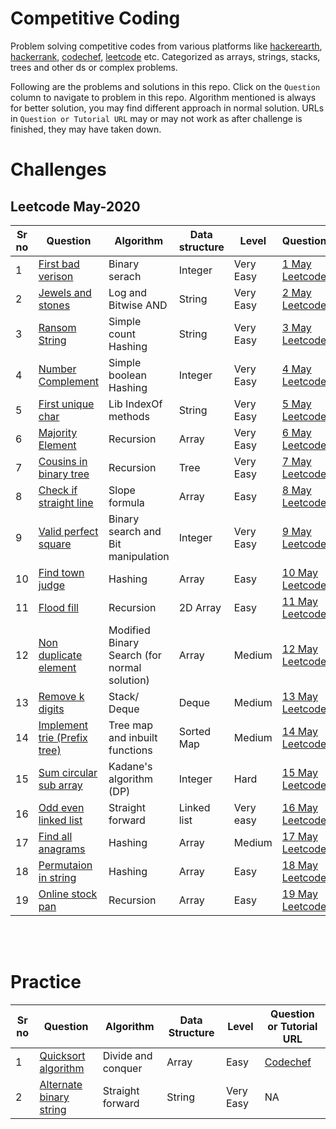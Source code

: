 # **Competitive Coding**

Problem solving competitive codes from various platforms like [hackerearth](https://www.hackerearth.com/challenges/), [hackerrank](https://www.hackerrank.com/), [codechef](https://www.codechef.com/), [leetcode](https://leetcode.com/) etc. Categorized as arrays, strings, stacks, trees and other ds or complex problems.

Following are the problems and solutions in this repo. Click on the `Question` column to navigate to problem in this repo. Algorithm mentioned is always for better solution, you may find different approach in normal solution. URLs in `Question or Tutorial URL` may or may not work as after challenge is finished, they may have taken down.


# Challenges

## Leetcode May-2020
<table>
<thead>
  <tr>
    <th>Sr no</th>
    <th>Question</th>
    <th>Algorithm</th>
    <th>Data structure</th>
    <th>Level</th>
    <th>Question</th>
  </tr>
</thead>
<tbody>
  <tr>
    <td>1</td>
    <td>
        <a href="challenges/leet_code/may_challenge/1_may_first_bad_version/README.md">
            First bad verison
        </a>
    </td>
    <td>Binary serach</td>
    <td>Integer</td>
    <td>Very Easy</td>
    <td>
        <a href="https://leetcode.com/explore/challenge/card/may-leetcoding-challenge/534/week-1-may-1st-may-7th/3316/">
            1 May Leetcode
        </a>
    </td>
  </tr>
  <tr>
    <td>2</td>
    <td>
        <a href="challenges/leet_code/may_challenge/2_may_jewels_and_stones/README.md">
            Jewels and stones
        </a>
    </td>
    <td>Log and Bitwise AND</td>
    <td>String</td>
    <td>Very Easy</td>
    <td>
        <a href="https://leetcode.com/explore/challenge/card/may-leetcoding-challenge/534/week-1-may-1st-may-7th/3317/">
            2 May Leetcode
        </a>
    </td>
  </tr>
  <tr>
    <td>3</td>
    <td>
        <a href="challenges/leet_code/may_challenge/3_may_ransom_note/README.md">
            Ransom String
        </a>
    </td>
    <td>Simple count Hashing</td>
    <td>String</td>
    <td>Very Easy</td>
    <td>
        <a href="https://leetcode.com/explore/challenge/card/may-leetcoding-challenge/534/week-1-may-1st-may-7th/3318/">
            3 May Leetcode
        </a>
    </td>
  </tr>
  <tr>
    <td>4</td>
    <td>
        <a href="challenges/leet_code/may_challenge/4_may_number_complement/README.md">
            Number Complement
        </a>
    </td>
    <td>Simple boolean Hashing</td>
    <td>Integer</td>
    <td>Very Easy</td>
    <td>
        <a href="https://leetcode.com/explore/challenge/card/may-leetcoding-challenge/534/week-1-may-1st-may-7th/3319/">
            4 May Leetcode
        </a>
    </td>
  </tr>
  <tr>
    <td>5</td>
    <td>
        <a href="challenges/leet_code/may_challenge/5_may_first_unique_character/README.md">
            First unique char
        </a>
    </td>
    <td>Lib IndexOf methods</td>
    <td>String</td>
    <td>Very Easy</td>
    <td>
        <a href="https://leetcode.com/explore/challenge/card/may-leetcoding-challenge/534/week-1-may-1st-may-7th/3320/">
            5 May Leetcode
        </a>
    </td>
  </tr>
  <tr>
    <td>6</td>
    <td>
        <a href="challenges/leet_code/may_challenge/6_may_majority_element/README.md">
            Majority Element
        </a>
    </td>
    <td>Recursion</td>
    <td>Array</td>
    <td>Very Easy</td>
    <td>
        <a href="https://leetcode.com/explore/challenge/card/may-leetcoding-challenge/534/week-1-may-1st-may-7th/3321/">
            6 May Leetcode
        </a>
    </td>
  </tr>
  <tr>
    <td>7</td>
    <td>
        <a href="challenges/leet_code/may_challenge/7_may_cousins_in_binary_tree/README.md">
            Cousins in binary tree
        </a>
    </td>
    <td>Recursion</td>
    <td>Tree</td>
    <td>Very Easy</td>
    <td>
        <a href="https://leetcode.com/explore/challenge/card/may-leetcoding-challenge/534/week-1-may-1st-may-7th/3322/">
            7 May Leetcode
        </a>
    </td>
  </tr>
  <tr>
    <td>8</td>
    <td>
        <a href="challenges/leet_code/may_challenge/8_may_check_if_it_is_straight_line/README.md">
            Check if straight line
        </a>
    </td>
    <td>Slope formula</td>
    <td>Array</td>
    <td>Easy</td>
    <td>
        <a href="https://leetcode.com/explore/challenge/card/may-leetcoding-challenge/534/week-1-may-1st-may-7th/3323/">
            8 May Leetcode
        </a>
    </td>
  </tr>
  <tr>
    <td>9</td>
    <td>
        <a href="challenges/leet_code/may_challenge/9_may_valid_perfect_square/README.md">
            Valid perfect square
        </a>
    </td>
    <td>Binary search and Bit manipulation</td>
    <td>Integer</td>
    <td>Very Easy</td>
    <td>
        <a href="https://leetcode.com/explore/challenge/card/may-leetcoding-challenge/535/week-2-may-8th-may-14th/3324/">
            9 May Leetcode
        </a>
    </td>
  </tr>
  <tr>
    <td>10</td>
    <td>
        <a href="challenges/leet_code/may_challenge/10_may_find_town_judge/README.md">
            Find town judge
        </a>
    </td>
    <td>Hashing</td>
    <td>Array</td>
    <td>Easy</td>
    <td>
        <a href="https://leetcode.com/explore/challenge/card/may-leetcoding-challenge/535/week-2-may-8th-may-14th/3325/">
            10 May Leetcode
        </a>
    </td>
  </tr>
  <tr>
    <td>11</td>
    <td>
        <a href="challenges/leet_code/may_challenge/11_may_flood_fill/README.md">
            Flood fill
        </a>
    </td>
    <td>Recursion</td>
    <td>2D Array</td>
    <td>Easy</td>
    <td>
        <a href="https://leetcode.com/explore/challenge/card/may-leetcoding-challenge/535/week-2-may-8th-may-14th/3326/">
            11 May Leetcode
        </a>
    </td>
  </tr>
  <tr>
    <td>12</td>
    <td>
        <a href="challenges/leet_code/may_challenge/12_may_non_duplicate_element/README.md">
            Non duplicate element
        </a>
    </td>
    <td>Modified Binary Search (for normal solution)</td>
    <td>Array</td>
    <td>Medium</td>
    <td>
        <a href="https://leetcode.com/explore/challenge/card/may-leetcoding-challenge/535/week-2-may-8th-may-14th/3327/">
            12 May Leetcode
        </a>
    </td>
  </tr>
  <tr>
    <td>13</td>
    <td>
        <a href="challenges/leet_code/may_challenge/13_may_remove_k_digits/README.md">
            Remove k digits
        </a>
    </td>
    <td>Stack/ Deque</td>
    <td>Deque</td>
    <td>Medium</td>
    <td>
        <a href="https://leetcode.com/explore/challenge/card/may-leetcoding-challenge/535/week-2-may-8th-may-14th/3328/">
            13 May Leetcode
        </a>
    </td>
  </tr>
  <tr>
    <td>14</td>
    <td>
        <a href="challenges/leet_code/may_challenge/14_may_implement_trie/README.md">
            Implement trie (Prefix tree)
        </a>
    </td>
    <td>Tree map and inbuilt functions</td>
    <td>Sorted Map</td>
    <td>Medium</td>
    <td>
        <a href="https://leetcode.com/explore/challenge/card/may-leetcoding-challenge/535/week-2-may-8th-may-14th/3329/">
            14 May Leetcode
        </a>
    </td>
  </tr>

  <tr>
    <td>15</td>
    <td>
        <a href="challenges/leet_code/may_challenge/15_may_sum_circular_subarray/README.md">
            Sum circular sub array
        </a>
    </td>
    <td>Kadane's algorithm (DP)</td>
    <td>Integer</td>
    <td>Hard</td>
    <td>
        <a href="https://leetcode.com/explore/challenge/card/may-leetcoding-challenge/536/week-3-may-15th-may-21st/3330/">
            15 May Leetcode
        </a>
    </td>
  </tr>

  <tr>
    <td>16</td>
    <td>
        <a href="challenges/leet_code/may_challenge/16_may_odd_even_linked_list/README.md">
            Odd even linked list
        </a>
    </td>
    <td>Straight forward</td>
    <td>Linked list</td>
    <td>Very easy</td>
    <td>
        <a href="https://leetcode.com/explore/challenge/card/may-leetcoding-challenge/536/week-3-may-15th-may-21st/3331/">
            16 May Leetcode
        </a>
    </td>
  </tr>

  <tr>
    <td>17</td>
    <td>
        <a href="challenges/leet_code/may_challenge/17_may_find_all_anagrams/README.md">
            Find all anagrams
        </a>
    </td>
    <td>Hashing</td>
    <td>Array</td>
    <td>Medium</td>
    <td>
        <a href="https://leetcode.com/explore/challenge/card/may-leetcoding-challenge/536/week-3-may-15th-may-21st/3332/">
            17 May Leetcode
        </a>
    </td>
  </tr>

  <tr>
    <td>18</td>
    <td>
        <a href="challenges/leet_code/may_challenge/18_may_permutation_in_string/README.md">
            Permutaion in string
        </a>
    </td>
    <td>Hashing</td>
    <td>Array</td>
    <td>Easy</td>
    <td>
        <a href="https://leetcode.com/explore/challenge/card/may-leetcoding-challenge/536/week-3-may-15th-may-21st/3333/">
            18 May Leetcode
        </a>
    </td>
  </tr>

  <tr>
    <td>19</td>
    <td>
        <a href="challenges/leet_code/may_challenge/19_may_online_stock_pan/README.md">
            Online stock pan
        </a>
    </td>
    <td>Recursion</td>
    <td>Array</td>
    <td>Easy</td>
    <td>
        <a href="https://leetcode.com/explore/challenge/card/may-leetcoding-challenge/536/week-3-may-15th-may-21st/3334/">
            19 May Leetcode
        </a>
    </td>
  </tr>

</tbody>
</table>
<br/><br/>

# Practice

<table>
<thead>
  <tr>
    <th>Sr no</th>
    <th>Question</th>
    <th>Algorithm</th>
    <th>Data Structure</th>
    <th>Level</th>
    <th>Question or Tutorial URL</th>
  </tr>
</thead>
<tbody>
  <tr>
    <td>1</td>
    <td>
        <a href="practice/array/quicksort/README.md">
            Quicksort algorithm
        </a>
    </td>
    <td>Divide and conquer</td>
    <td>Array</td>
    <td>Easy</td>
    <td>
        <a href="https://discuss.codechef.com/t/data-structure-tutorial-array/13551">
            Codechef
        </a>
    </td>
  </tr>
  <tr>
    <td>2</td>
    <td>
        <a href="practice/string/alternate_binary_string/README.md">
            Alternate binary string
        </a>
    </td>
    <td>Straight forward</td>
    <td>String</td>
    <td>Very Easy</td>
    <td>NA</td>
  </tr>

</tbody>
</table>
